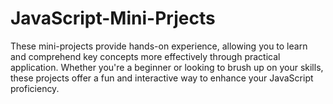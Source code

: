 # JavaScript-Mini-Prjects
These mini-projects provide hands-on experience, allowing you to learn and comprehend key concepts more effectively through practical application. Whether you're a beginner or looking to brush up on your skills, these projects offer a fun and interactive way to enhance your JavaScript proficiency.

